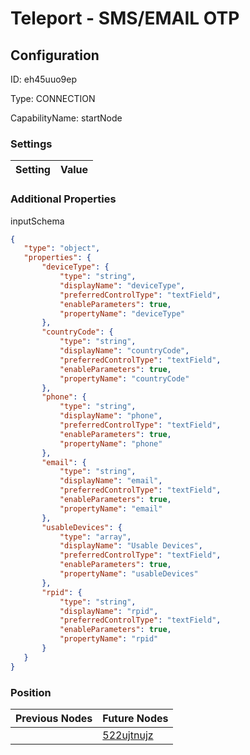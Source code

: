 # Teleport - SMS/EMAIL OTP
## Configuration
ID:  eh45uuo9ep

Type: CONNECTION 

CapabilityName: startNode

### Settings
| Setting | Value  |
| :------------------------ | ---------------------------------------- |
 




### Additional Properties
inputSchema
 ```json 
{
	"type": "object",
	"properties": {
		"deviceType": {
			"type": "string",
			"displayName": "deviceType",
			"preferredControlType": "textField",
			"enableParameters": true,
			"propertyName": "deviceType"
		},
		"countryCode": {
			"type": "string",
			"displayName": "countryCode",
			"preferredControlType": "textField",
			"enableParameters": true,
			"propertyName": "countryCode"
		},
		"phone": {
			"type": "string",
			"displayName": "phone",
			"preferredControlType": "textField",
			"enableParameters": true,
			"propertyName": "phone"
		},
		"email": {
			"type": "string",
			"displayName": "email",
			"preferredControlType": "textField",
			"enableParameters": true,
			"propertyName": "email"
		},
		"usableDevices": {
			"type": "array",
			"displayName": "Usable Devices",
			"preferredControlType": "textField",
			"enableParameters": true,
			"propertyName": "usableDevices"
		},
		"rpid": {
			"type": "string",
			"displayName": "rpid",
			"preferredControlType": "textField",
			"enableParameters": true,
			"propertyName": "rpid"
		}
	}
}
```




### Position
| Previous Nodes | Future Nodes |
| :------------- | ------------ |
|  | [522ujtnujz](./522ujtnujz.md) |